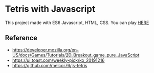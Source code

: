 # Tetris with Javascript

This project made with ES6 Javascript, HTML, CSS.
You can play [HERE]()

## Reference

- https://developer.mozilla.org/en-US/docs/Games/Tutorials/2D_Breakout_game_pure_JavaScript
- https://ui.toast.com/weekly-pick/ko_20191216
- https://github.com/melcor76/js-tetris